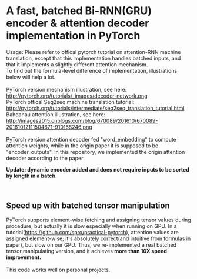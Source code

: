 # A fast, batched Bi-RNN(GRU) encoder & attention decoder implementation in PyTorch
Usage: Please refer to offical pytorch tutorial on attention-RNN machine translation, except that this implementation
handles batched inputs, and that it implements a slightly different attention mechanism.<br>
To find out the formula-level difference of implementation, illustrations below will help a lot.<br>
<br>
PyTorch version mechanism illustration, see here: <br>
http://pytorch.org/tutorials/_images/decoder-network.png<br>
PyTorch offical Seq2seq machine translation tutorial:<br>
http://pytorch.org/tutorials/intermediate/seq2seq_translation_tutorial.html<br>
Bahdanau attention illustration, see here:<br>
http://images2015.cnblogs.com/blog/670089/201610/670089-20161012111504671-910168246.png<br>
<br>
PyTorch version attention decoder fed "word_embedding" to compute attention weights,
while in the origin paper it is supposed to be "encoder_outputs". In this repository, 
we implemented the origin attention decoder according to the paper<br>

**Update: dynamic encoder added and does not require inputs to be sorted by length in a batch.**

<br>

## Speed up with batched tensor manipulation

PyTorch supports element-wise fetching and assigning tensor values during procedure, but actually it is slow especially when running on GPU. In a tutorial(https://github.com/spro/practical-pytorch),
attention values are assigned element-wise; it's absolutely correct(and intuitive from formulas in paper), but slow on our GPU.
Thus, we re-implemented a real batched tensor manipulating version, and it achieves <b>more than 10X speed improvement.</b><br>
<br>
This code works well on personal projects.

